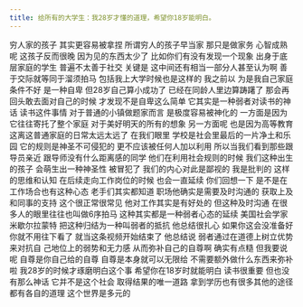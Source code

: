 ```yaml
---
title: 给所有的大学生：我28岁才懂的道理，希望你18岁能明白。
---
```

穷人家的孩子
其实更容易被拿捏
所谓穷人的孩子早当家
那只是做家务
心智成熟呢
这孩子反而很晚
因为见的东西太少了
比如你们有没有发现一个现象
出身于底层家庭的学生
普遍不太善于社交
关键是
这中间还有相当一部分人甚至认为啊
善于交际就等同于溜须拍马
包括我上大学时候也是这样的
我之前以
为是我自己家庭条件不好
是一种自卑
但28岁自己算小成功了
已经在同龄人里边算踌躇了
那会再回头敢去面对自己的时候
才发现不是自卑这么简单
它其实是一种弱者对读书的神话
读书这件事情
对于普通的小镇做题家而言
是极度容易被神化的
一方面是因为
它往往寄托了整个家庭
对于美好明天的所有的想象
另一方面呢
也是因为高等教育
这离这普通家庭的日常太远太远了
在我们眼里
学校是社会里最后的一片净土和乐园
它的规则是神圣不可侵犯的
更不应该被任何人加以利用
所以当我们看到那些跟导员亲近
跟导师没有什么距离感的同学
他们在利用社会规则的时候
我们这种出生的孩子
会萌生出一种神圣性
被冒犯了
我们的内心对此是鄙视的
我是批判的
这样的思维和认知
在后续走向工作岗位的时候
也会一直延续
你们回想一下
是不是在工作场合也有这种心态
老手们其实都知道
职场他确实是需要及时沟通的
获取上及和同事的支持
这个很正常很常见
他对工作其实是有好处的
但这种及时沟通
在很多人的眼里往往也叫做6序拍马
这种其实都是一种弱者心态的延续
美国社会学家米歇尔拉蒙特
把这种归结为一种叫弱者的抵抗
他总结很扎心
如果你这会没准备好
你就不用往下看了
就当这条视频开始结束了
他总结说
弱者通过在道德上树立优势来对抗自
己地位上的弱势和无力感
从而弥补自己的自尊啊
确实有点糙
但我要说呢
自尊是你自己给的自尊
自尊是本身就可以无限给
不需要额外做什么东西来弥补啦
我28岁的时候才琢磨明白这个事
希望你在18岁时就能明白
读书很重要
但也没有那么神话
它并不是这个社会
取得结果的唯一道路
拿到学历也有很多其他的途径
都有各自的道理
这个世界是多元的
